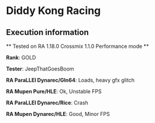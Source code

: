 # Diddy Kong Racing 

## Execution information


** Tested on RA 1.18.0 Crossmix 1.1.0 Performance mode **


**Rank**: GOLD


**Tester**: JeepThatGoesBoom



**RA ParaLLEl Dynarec/Gln64**: Loads, heavy gfx glitch


**RA Mupen Pure/HLE**: Ok, Unstable FPS


**RA ParaLLEl Dynarec/Rice**: Crash


**RA Mupen Dynarec/HLE**: Good, Minor FPS